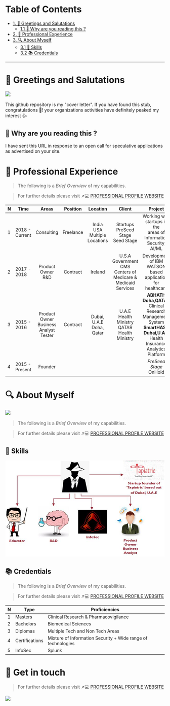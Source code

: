 # Table of Contents

- [1. 👋 Greetings and Salutations](#-greetings-and-salutations)
  * [1.1 👀 Why are you reading this ?](#-why-are-you-reading-this-)
- [2. 💼 Professional Experience](#-professional-experience)
- [3. 🔍 About Myself](#-about-myself)
  * [3.1 🥊 Skills](#-skills)
  * [3.2 📚 Credentials](#-credentials)

---

# 👋 Greetings and Salutations 

![](https://media.giphy.com/media/QYkX9IMHthYn0Y3pcG/giphy.gif)

This github repository is my "cover letter". If you have found this stub, congratulations 🥳!  your organizations activities have definitely peaked my interest 👍

## 👀 Why are you reading this ?

I have sent this URL in response to an open call for speculative applications as advertised on your site. 

# 💼 Professional Experience 

> The following is a _Brief Overview_ of my capabilities.
 
> For further details please visit ↗️💻 [PROFESSIONAL PROFILE WEBSITE](http://www.sarfraz.xyz)

N | Time | Areas | Position | Location | Client | Project 
--- | --- | :---: | :---: | :---: | :---: | :---:
1 | 2018 - Current | Consulting | Freelance | India <br> USA <br> Multiple Locations | Startups <br> PreSeed Stage <br> Seed Stage |Working with startups in the <br> areas of <br> Information Security, AI/ML
2 | 2017 - 2018 | Product Owner <br> R&D | Contract | Ireland | U.S.A Government <br> CMS <br> Centers of Medicare & <br> Medicaid Services |Development of IBM WATSON based application for healthcare 
3 | 2015 - 2016 | Product Owner <br> Business Analyst <br> Tester | Contract |  Dubai, U.A.E <br> Doha, Qatar |U.A.E Health Ministry <br> QATAR Health Ministry  | **ABHATH Doha,QATAR** <br> Clinical Research <br> Management System <br> **SmartHASD Dubai,U.A.E** <br> Health Insurance <br> Analytics Platform| 
4 | 2015 - Present | Founder | | | | _PreSeed Stage_ <br> OnHold


# 🔍 About Myself

![](https://media.giphy.com/media/NQSZ1MVGLKuGibvJzv/giphy.gif)


> The following is a _Brief Overview_ of my capabilities.
 
> For further details please visit ↗️💻 [PROFESSIONAL PROFILE WEBSITE](http://www.sarfraz.xyz)


## 🥊 Skills

![](https://github.com/zarfraz/Engagementz/blob/main/skz.jpg)


## 📚 Credentials

> The following is a _Brief Overview_ of my capabilities.
 
> For further details please visit ↗️💻 [PROFESSIONAL PROFILE WEBSITE](http://www.sarfraz.xyz)

N | Type | Proficiencies
--- | --- | --- 
1 | Masters | Clinical Research & Pharmacovigilance
2 | Bachelors | Biomedical Sciences 
3 | Diplomas | Multiple Tech and Non Tech Areas
4 | Certifications | Mixture of Information Security + Wide range of technologies
5 | InfoSec | Splunk 

# 🤝 Get in touch 

> For further details please visit ↗️💻 [PROFESSIONAL PROFILE WEBSITE](http://www.sarfraz.xyz)

![](https://media.giphy.com/media/VgeGEVTdwzZao/giphy.gif)





